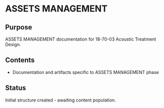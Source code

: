 # ASSETS MANAGEMENT

## Purpose
ASSETS MANAGEMENT documentation for 18-70-03 Acoustic Treatment Design.

## Contents
- Documentation and artifacts specific to ASSETS MANAGEMENT phase

## Status
Initial structure created - awaiting content population.
